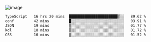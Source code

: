 ![image](https://github-profile-trophy.vercel.app/?username=CMOISDEAD&theme=darkhub&row=1&no-frame=true&margin-w=15&margin-h=15)
<!--START_SECTION:waka-->

```txt
TypeScript   16 hrs 20 mins  ██████████████████████▒░░   89.62 %
conf         42 mins         █░░░░░░░░░░░░░░░░░░░░░░░░   03.91 %
JSON         19 mins         ▒░░░░░░░░░░░░░░░░░░░░░░░░   01.77 %
kdl          18 mins         ▒░░░░░░░░░░░░░░░░░░░░░░░░   01.72 %
CSS          16 mins         ▒░░░░░░░░░░░░░░░░░░░░░░░░   01.52 %
```

<!--END_SECTION:waka--> 
